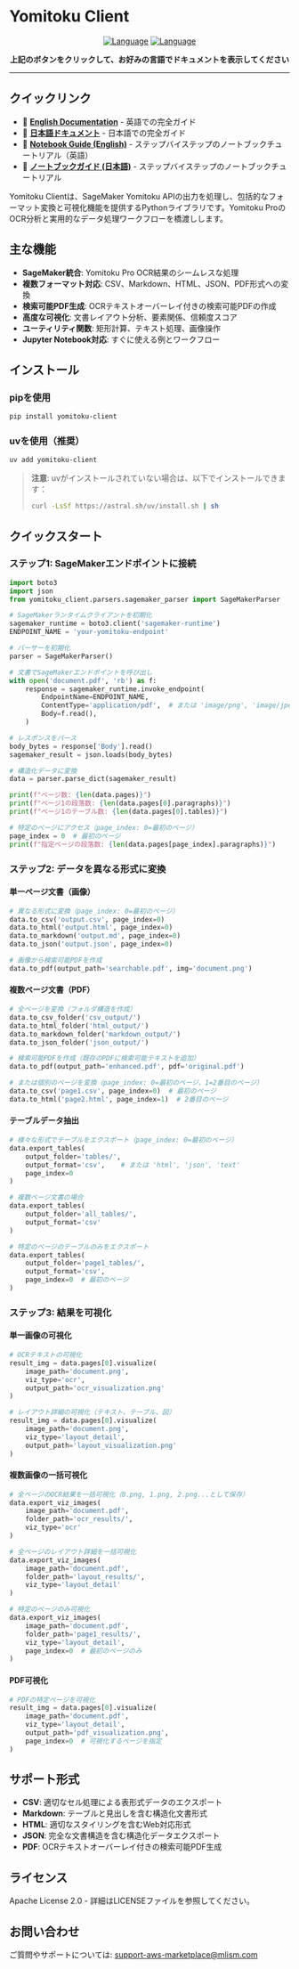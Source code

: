 # Yomitoku Client

<div align="center">

[![Language](https://img.shields.io/badge/🌐_English-blue?style=for-the-badge&logo=github)](docs/en/README.md) [![Language](https://img.shields.io/badge/🌐_日本語-red?style=for-the-badge&logo=github)](docs/ja/README.md)

**上記のボタンをクリックして、お好みの言語でドキュメントを表示してください**

</div>

---

## クイックリンク

- 📖 **[English Documentation](docs/en/README.md)** - 英語での完全ガイド
- 📖 **[日本語ドキュメント](docs/ja/README.md)** - 日本語での完全ガイド
- 📓 **[Notebook Guide (English)](docs/en/NOTEBOOK_GUIDE.md)** - ステップバイステップのノートブックチュートリアル（英語）
- 📓 **[ノートブックガイド (日本語)](docs/ja/NOTEBOOK_GUIDE.md)** - ステップバイステップのノートブックチュートリアル

Yomitoku Clientは、SageMaker Yomitoku APIの出力を処理し、包括的なフォーマット変換と可視化機能を提供するPythonライブラリです。Yomitoku ProのOCR分析と実用的なデータ処理ワークフローを橋渡しします。

## 主な機能

- **SageMaker統合**: Yomitoku Pro OCR結果のシームレスな処理
- **複数フォーマット対応**: CSV、Markdown、HTML、JSON、PDF形式への変換
- **検索可能PDF生成**: OCRテキストオーバーレイ付きの検索可能PDFの作成
- **高度な可視化**: 文書レイアウト分析、要素関係、信頼度スコア
- **ユーティリティ関数**: 矩形計算、テキスト処理、画像操作
- **Jupyter Notebook対応**: すぐに使える例とワークフロー

## インストール

### pipを使用
```bash
pip install yomitoku-client
```

### uvを使用（推奨）
```bash
uv add yomitoku-client
```

> **注意**: uvがインストールされていない場合は、以下でインストールできます：
> ```bash
> curl -LsSf https://astral.sh/uv/install.sh | sh
> ```

## クイックスタート

### ステップ1: SageMakerエンドポイントに接続

```python
import boto3
import json
from yomitoku_client.parsers.sagemaker_parser import SageMakerParser

# SageMakerランタイムクライアントを初期化
sagemaker_runtime = boto3.client('sagemaker-runtime')
ENDPOINT_NAME = 'your-yomitoku-endpoint'

# パーサーを初期化
parser = SageMakerParser()

# 文書でSageMakerエンドポイントを呼び出し
with open('document.pdf', 'rb') as f:
    response = sagemaker_runtime.invoke_endpoint(
        EndpointName=ENDPOINT_NAME,
        ContentType='application/pdf',  # または 'image/png', 'image/jpeg'
        Body=f.read(),
    )

# レスポンスをパース
body_bytes = response['Body'].read()
sagemaker_result = json.loads(body_bytes)

# 構造化データに変換
data = parser.parse_dict(sagemaker_result)

print(f"ページ数: {len(data.pages)}")
print(f"ページ1の段落数: {len(data.pages[0].paragraphs)}")
print(f"ページ1のテーブル数: {len(data.pages[0].tables)}")

# 特定のページにアクセス（page_index: 0=最初のページ）
page_index = 0  # 最初のページ
print(f"指定ページの段落数: {len(data.pages[page_index].paragraphs)}")
```

### ステップ2: データを異なる形式に変換

#### 単一ページ文書（画像）

```python
# 異なる形式に変換（page_index: 0=最初のページ）
data.to_csv('output.csv', page_index=0)
data.to_html('output.html', page_index=0)
data.to_markdown('output.md', page_index=0)
data.to_json('output.json', page_index=0)

# 画像から検索可能PDFを作成
data.to_pdf(output_path='searchable.pdf', img='document.png')
```

#### 複数ページ文書（PDF）

```python
# 全ページを変換（フォルダ構造を作成）
data.to_csv_folder('csv_output/')
data.to_html_folder('html_output/')
data.to_markdown_folder('markdown_output/')
data.to_json_folder('json_output/')

# 検索可能PDFを作成（既存のPDFに検索可能テキストを追加）
data.to_pdf(output_path='enhanced.pdf', pdf='original.pdf')

# または個別のページを変換（page_index: 0=最初のページ、1=2番目のページ）
data.to_csv('page1.csv', page_index=0)  # 最初のページ
data.to_html('page2.html', page_index=1)  # 2番目のページ
```

#### テーブルデータ抽出

```python
# 様々な形式でテーブルをエクスポート（page_index: 0=最初のページ）
data.export_tables(
    output_folder='tables/',
    output_format='csv',    # または 'html', 'json', 'text'
    page_index=0
)

# 複数ページ文書の場合
data.export_tables(
    output_folder='all_tables/',
    output_format='csv'
)

# 特定のページのテーブルのみをエクスポート
data.export_tables(
    output_folder='page1_tables/',
    output_format='csv',
    page_index=0  # 最初のページ
)
```

### ステップ3: 結果を可視化

#### 単一画像の可視化

```python
# OCRテキストの可視化
result_img = data.pages[0].visualize(
    image_path='document.png',
    viz_type='ocr',
    output_path='ocr_visualization.png'
)

# レイアウト詳細の可視化（テキスト、テーブル、図）
result_img = data.pages[0].visualize(
    image_path='document.png',
    viz_type='layout_detail',
    output_path='layout_visualization.png'
)
```

#### 複数画像の一括可視化

```python
# 全ページのOCR結果を一括可視化（0.png, 1.png, 2.png...として保存）
data.export_viz_images(
    image_path='document.pdf',
    folder_path='ocr_results/',
    viz_type='ocr'
)

# 全ページのレイアウト詳細を一括可視化
data.export_viz_images(
    image_path='document.pdf',
    folder_path='layout_results/',
    viz_type='layout_detail'
)

# 特定のページのみ可視化
data.export_viz_images(
    image_path='document.pdf',
    folder_path='page1_results/',
    viz_type='layout_detail',
    page_index=0  # 最初のページのみ
)
```

#### PDF可視化

```python
# PDFの特定ページを可視化
result_img = data.pages[0].visualize(
    image_path='document.pdf',
    viz_type='layout_detail',
    output_path='pdf_visualization.png',
    page_index=0  # 可視化するページを指定
)
```

## サポート形式

- **CSV**: 適切なセル処理による表形式データのエクスポート
- **Markdown**: テーブルと見出しを含む構造化文書形式
- **HTML**: 適切なスタイリングを含むWeb対応形式
- **JSON**: 完全な文書構造を含む構造化データエクスポート
- **PDF**: OCRテキストオーバーレイ付きの検索可能PDF生成

## ライセンス

Apache License 2.0 - 詳細はLICENSEファイルを参照してください。

## お問い合わせ

ご質問やサポートについては: support-aws-marketplace@mlism.com